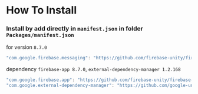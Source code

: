 # How To Install

### Install by add directly in `manifest.json` in folder `Packages/manifest.json`


for version `8.7.0`
```csharp
"com.google.firebase.messaging": "https://github.com/firebase-unity/firebase-messaging.git#8.7.0",
```


dependency `firebase-app 8.7.0`, `external-dependency-manager 1.2.168`
```csharp
"com.google.firebase.app": "https://github.com/firebase-unity/firebase-app.git#8.7.0",
"com.google.external-dependency-manager": "https://github.com/google-unity/external-dependency-manager.git#1.2.168",
```